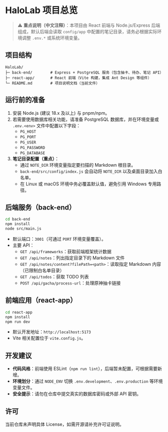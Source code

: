 # HaloLab 项目总览

> ⚠️ **重点说明（中文注释）**：本项目由 React 前端与 Node.js/Express 后端组成，默认后端会读取 `config/app` 中配置的笔记目录，请务必根据实际环境调整 `.env.*` 或系统环境变量。

## 项目结构

```
HaloLab/
├─ back-end/        # Express + PostgreSQL 服务（包含抽卡、待办、笔记 API）
├─ react-app/       # React 前端（Vite 构建，集成 Ant Design 等组件）
└─ README.md        # 项目说明文档（当前文件）
```

## 运行前的准备

1. 安装 Node.js (建议 18.x 及以上) 与 pnpm/npm。
2. 若需要使用数据库相关功能，请准备 PostgreSQL 数据库，并在环境变量或 `.env.<env>` 文件中配置以下字段：
   - `PG_HOST`
   - `PG_PORT`
   - `PG_USER`
   - `PG_PASSWORD`
   - `PG_DATABASE`
3. **笔记目录配置（重点）**：
   - 通过 `NOTE_DIR` 环境变量指定要扫描的 Markdown 根目录。
   - `back-end/src/config/index.js` 会自动将 `NOTE_DIR` 以及桌面目录加入白名单。
   - 在 Linux 或 macOS 环境中务必覆盖默认值，避免引用 Windows 专用路径。

## 后端服务（back-end）

```bash
cd back-end
npm install
node src/main.js
```

- 默认端口：`3001`（可通过 `PORT` 环境变量覆盖）。
- 主要 API：
  - `GET /api/frameworks`：获取前端框架统计数据
  - `GET /api/notes`：列出指定目录下的 Markdown 文件
  - `GET /api/notes/content?filePath=<path>`：读取指定 Markdown 内容（已限制白名单目录）
  - `GET /api/todos`：获取 TODO 列表
  - `POST /api/gacha/process-url`：处理原神抽卡链接

## 前端应用（react-app）

```bash
cd react-app
npm install
npm run dev
```

- 默认开发地址：`http://localhost:5173`
- Vite 相关配置位于 `vite.config.js`。

## 开发建议

- **代码风格**：前端使用 ESLint（`npm run lint`），后端暂未配置，可根据需要新增。
- **环境划分**：通过 `NODE_ENV` 切换 `.env.development`、`.env.production` 等环境变量文件。
- **安全提示**：请勿在仓库中提交真实的数据库密码或外部 API 密钥。

## 许可

当前仓库未声明具体 License，如需开源请补充许可证说明。
